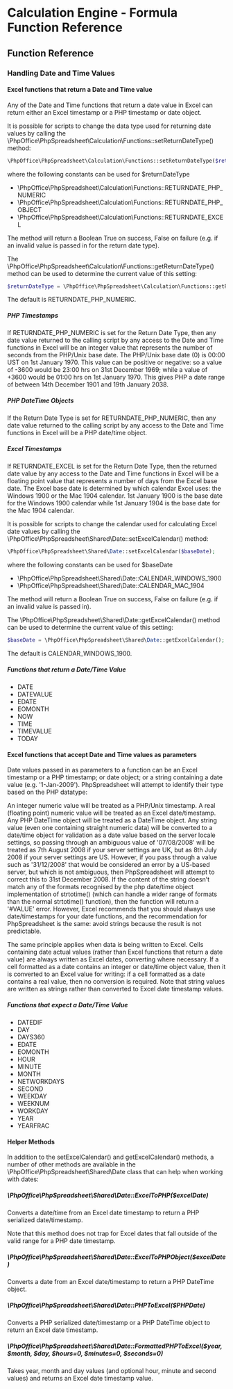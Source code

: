 # Calculation Engine - Formula Function Reference

## Function Reference

### Handling Date and Time Values

#### Excel functions that return a Date and Time value

Any of the Date and Time functions that return a date value in Excel can return either an Excel timestamp or a PHP timestamp or date object.

It is possible for scripts to change the data type used for returning date values by calling the \PhpOffice\PhpSpreadsheet\Calculation\Functions::setReturnDateType() method:

```php
\PhpOffice\PhpSpreadsheet\Calculation\Functions::setReturnDateType($returnDateType);
```

where the following constants can be used for $returnDateType

 - \PhpOffice\PhpSpreadsheet\Calculation\Functions::RETURNDATE_PHP_NUMERIC
 - \PhpOffice\PhpSpreadsheet\Calculation\Functions::RETURNDATE_PHP_OBJECT
 - \PhpOffice\PhpSpreadsheet\Calculation\Functions::RETURNDATE_EXCEL

The method will return a Boolean True on success, False on failure (e.g. if an invalid value is passed in for the return date type).

The \PhpOffice\PhpSpreadsheet\Calculation\Functions::getReturnDateType() method can be used to determine the current value of this setting:

```php
$returnDateType = \PhpOffice\PhpSpreadsheet\Calculation\Functions::getReturnDateType();
```

The default is RETURNDATE_PHP_NUMERIC.

##### PHP Timestamps

If RETURNDATE_PHP_NUMERIC is set for the Return Date Type, then any date value returned to the calling script by any access to the Date and Time functions in Excel will be an integer value that represents the number of seconds from the PHP/Unix base date. The PHP/Unix base date (0) is 00:00 UST on 1st January 1970. This value can be positive or negative: so a value of -3600 would be 23:00 hrs on 31st December 1969; while a value of +3600 would be 01:00 hrs on 1st January 1970. This gives PHP a date range of between 14th December 1901 and 19th January 2038.

##### PHP DateTime Objects

If the Return Date Type is set for RETURNDATE_PHP_NUMERIC, then any date value returned to the calling script by any access to the Date and Time functions in Excel will be a PHP date/time object.

##### Excel Timestamps

If RETURNDATE_EXCEL is set for the Return Date Type, then the returned date value by any access to the Date and Time functions in Excel will be a floating point value that represents a number of days from the Excel base date. The Excel base date is determined by which calendar Excel uses: the Windows 1900 or the Mac 1904 calendar. 1st January 1900 is the base date for the Windows 1900 calendar while 1st January 1904 is the base date for the Mac 1904 calendar.

It is possible for scripts to change the calendar used for calculating Excel date values by calling the \PhpOffice\PhpSpreadsheet\Shared\Date::setExcelCalendar() method:

```php
\PhpOffice\PhpSpreadsheet\Shared\Date::setExcelCalendar($baseDate);
```

where the following constants can be used for $baseDate

 - \PhpOffice\PhpSpreadsheet\Shared\Date::CALENDAR_WINDOWS_1900
 - \PhpOffice\PhpSpreadsheet\Shared\Date::CALENDAR_MAC_1904

The method will return a Boolean True on success, False on failure (e.g. if an invalid value is passed in).

The \PhpOffice\PhpSpreadsheet\Shared\Date::getExcelCalendar() method can be used to determine the current value of this setting:

```php
$baseDate = \PhpOffice\PhpSpreadsheet\Shared\Date::getExcelCalendar();
```
The default is CALENDAR_WINDOWS_1900.

##### Functions that return a Date/Time Value

 - DATE
 - DATEVALUE
 - EDATE
 - EOMONTH
 - NOW
 - TIME
 - TIMEVALUE
 - TODAY

#### Excel functions that accept Date and Time values as parameters

Date values passed in as parameters to a function can be an Excel timestamp or a PHP timestamp; or date object; or a string containing a date value (e.g. '1-Jan-2009'). PhpSpreadsheet will attempt to identify their type based on the PHP datatype:

An integer numeric value will be treated as a PHP/Unix timestamp. A real (floating point) numeric value will be treated as an Excel date/timestamp. Any PHP DateTime object will be treated as a DateTime object. Any string value (even one containing straight numeric data) will be converted to a date/time object for validation as a date value based on the server locale settings, so passing through an ambiguous value of '07/08/2008' will be treated as 7th August 2008 if your server settings are UK, but as 8th July 2008 if your server settings are US. However, if you pass through a value such as '31/12/2008' that would be considered an error by a US-based server, but which is not ambiguous, then PhpSpreadsheet will attempt to correct this to 31st December 2008. If the content of the string doesn’t match any of the formats recognised by the php date/time object implementation of strtotime() (which can handle a wider range of formats than the normal strtotime() function), then the function will return a '#VALUE' error. However, Excel recommends that you should always use date/timestamps for your date functions, and the recommendation for PhpSpreadsheet is the same: avoid strings because the result is not predictable.

The same principle applies when data is being written to Excel. Cells containing date actual values (rather than Excel functions that return a date value) are always written as Excel dates, converting where necessary. If a cell formatted as a date contains an integer or date/time object value, then it is converted to an Excel value for writing: if a cell formatted as a date contains a real value, then no conversion is required. Note that string values are written as strings rather than converted to Excel date timestamp values.

##### Functions that expect a Date/Time Value

 - DATEDIF
 - DAY
 - DAYS360
 - EDATE
 - EOMONTH
 - HOUR
 - MINUTE
 - MONTH
 - NETWORKDAYS
 - SECOND
 - WEEKDAY
 - WEEKNUM
 - WORKDAY
 - YEAR
 - YEARFRAC

#### Helper Methods

In addition to the setExcelCalendar() and getExcelCalendar() methods, a number of other methods are available in the \PhpOffice\PhpSpreadsheet\Shared\Date class that can help when working with dates:

##### \PhpOffice\PhpSpreadsheet\Shared\Date::ExcelToPHP($excelDate)

Converts a date/time from an Excel date timestamp to return a PHP serialized date/timestamp.

Note that this method does not trap for Excel dates that fall outside of the valid range for a PHP date timestamp.

##### \PhpOffice\PhpSpreadsheet\Shared\Date::ExcelToPHPObject($excelDate)

Converts a date from an Excel date/timestamp to return a PHP DateTime object.

##### \PhpOffice\PhpSpreadsheet\Shared\Date::PHPToExcel($PHPDate)

Converts a PHP serialized date/timestamp or a PHP DateTime object to return an Excel date timestamp.

##### \PhpOffice\PhpSpreadsheet\Shared\Date::FormattedPHPToExcel($year, $month, $day, $hours=0, $minutes=0, $seconds=0)

Takes year, month and day values (and optional hour, minute and second values) and returns an Excel date timestamp value.

